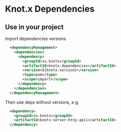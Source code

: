 # Knot.x Dependencies

## Use in your project
Import dependencies versions
```xml
  <dependencyManagement>
    <dependencies>
      <dependency>
        <groupId>io.knotx</groupId>
        <artifactId>knotx-dependencies</artifactId>
        <version>${knotx.version}</version>
        <type>pom</type>
        <scope>import</scope>
      </dependency>
    </dependencies>
  </dependencyManagement>
```
Then use deps without versions, e.g.
```xml
  <dependency>
    <groupId>io.knotx</groupId>
    <artifactId>knotx-server-http-apii</artifactId>
  </dependency>
```
